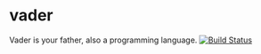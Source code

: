 # vader
Vader is your father, also a programming language.
[![Build Status](https://neroproject.visualstudio.com/Vader/_apis/build/status/nerocui.vader?branchName=master)](https://neroproject.visualstudio.com/Vader/_build/latest?definitionId=5&branchName=master)